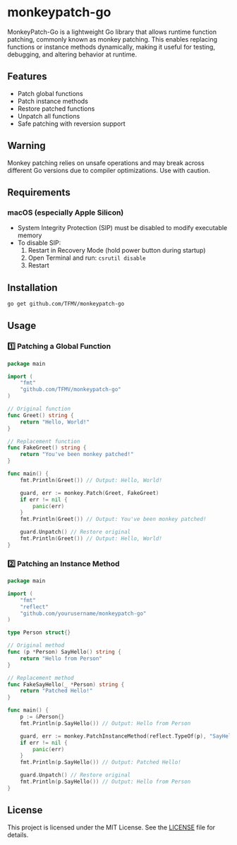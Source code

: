 # monkeypatch-go

MonkeyPatch-Go is a lightweight Go library that allows runtime function patching, commonly known as monkey patching. This enables replacing functions or instance methods dynamically, making it useful for testing, debugging, and altering behavior at runtime.

## Features

- Patch global functions
- Patch instance methods
- Restore patched functions
- Unpatch all functions
- Safe patching with reversion support

## Warning

Monkey patching relies on unsafe operations and may break across different Go versions due to compiler optimizations. Use with caution.

## Requirements

### macOS (especially Apple Silicon)

- System Integrity Protection (SIP) must be disabled to modify executable memory
- To disable SIP:
  1. Restart in Recovery Mode (hold power button during startup)
  2. Open Terminal and run: `csrutil disable`
  3. Restart

## Installation

```bash
go get github.com/TFMV/monkeypatch-go
```

## Usage

### 1️⃣ Patching a Global Function

```go
package main

import (
    "fmt"
    "github.com/TFMV/monkeypatch-go"
)

// Original function
func Greet() string {
    return "Hello, World!"
}

// Replacement function
func FakeGreet() string {
    return "You've been monkey patched!"
}

func main() {
    fmt.Println(Greet()) // Output: Hello, World!

    guard, err := monkey.Patch(Greet, FakeGreet)
    if err != nil {
        panic(err)
    }
    fmt.Println(Greet()) // Output: You've been monkey patched!

    guard.Unpatch() // Restore original
    fmt.Println(Greet()) // Output: Hello, World!
}
```

### 2️⃣ Patching an Instance Method

```go
package main

import (
    "fmt"
    "reflect"
    "github.com/yourusername/monkeypatch-go"
)

type Person struct{}

// Original method
func (p *Person) SayHello() string {
    return "Hello from Person"
}

// Replacement method
func FakeSayHello(_ *Person) string {
    return "Patched Hello!"
}

func main() {
    p := &Person{}
    fmt.Println(p.SayHello()) // Output: Hello from Person

    guard, err := monkey.PatchInstanceMethod(reflect.TypeOf(p), "SayHello", FakeSayHello)
    if err != nil {
        panic(err)
    }
    fmt.Println(p.SayHello()) // Output: Patched Hello!

    guard.Unpatch() // Restore original
    fmt.Println(p.SayHello()) // Output: Hello from Person
}
```

## License

This project is licensed under the MIT License. See the [LICENSE](LICENSE) file for details.
